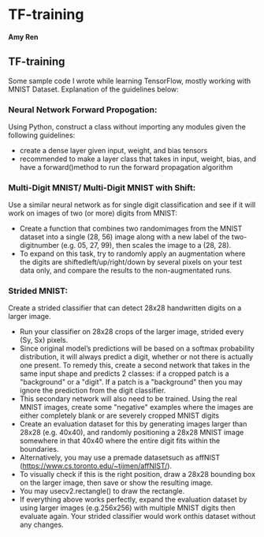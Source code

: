 # TF-training
#### Amy Ren ####
## TF-training ##
Some sample code I wrote while learning TensorFlow, mostly working with MNIST Dataset. Explanation of the guidelines below:

### Neural Network Forward Propogation: ###
Using Python, construct a class without importing any modules given the following guidelines:
- create a dense layer given input, weight, and bias tensors 
- recommended to make a layer class that takes in input, weight, bias, and have a forward()method to run the forward propagation algorithm

### Multi-Digit MNIST/ Multi-Digit MNIST with Shift: ###
Use a similar neural network as for single digit classification and see if it will work on images of two (or more) digits from MNIST:
- Create a function that combines two randomimages from the MNIST dataset into a single (28, 56) image along with a new label of the two-digitnumber (e.g. 05, 27, 99), then scales the image to a (28, 28).
- To expand on this task, try to randomly apply an augmentation where the digits are shiftedleft/up/right/down by several pixels on your test data only, and compare the results to the non-augmentated runs.

### Strided MNIST: ###
Create a strided classifier that can detect 28x28 handwritten digits on a larger image. 
- Run your classifier on 28x28 crops of the larger image, strided every (Sy, Sx) pixels.
- Since original model’s predictions will be based on a softmax probability distribution, it will always predict a digit, whether or not there is actually one present. To remedy this, create a second network that takes in the same input shape and predicts 2 classes: if a cropped patch is a "background" or a "digit". If a patch is a "background" then you may ignore the prediction from the digit classifier.
- This secondary network will also need to be trained. Using the real MNIST images, create some "negative" examples where the images are either completely blank or are severely cropped MNIST digits
- Create an evaluation dataset for this by generating images larger than 28x28 (e.g. 40x40), and randomly positioning a 28x28 MNIST image somewhere in that 40x40 where the entire digit fits within the boundaries. 
- Alternatively, you may use a premade datasetsuch as affNIST (https://www.cs.toronto.edu/~tijmen/affNIST/).
- To visually check if this is the right position, draw a 28x28 bounding box on the larger image, then save or show the resulting image.
- You may usecv2.rectangle() to draw the rectangle.
- If everything above works perfectly, expand the evaluation dataset by using larger images (e.g.256x256) with multiple MNIST digits then evaluate again. Your strided classifier would work onthis dataset without any changes.
